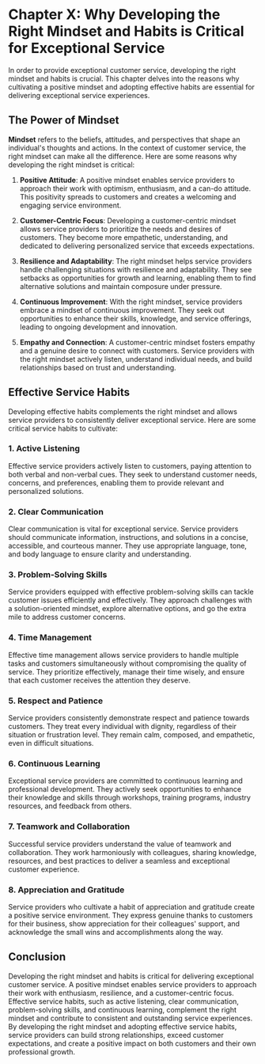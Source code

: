 Chapter X: Why Developing the Right Mindset and Habits is Critical for Exceptional Service
==========================================================================================

In order to provide exceptional customer service, developing the right mindset and habits is crucial. This chapter delves into the reasons why cultivating a positive mindset and adopting effective habits are essential for delivering exceptional service experiences.

**The Power of Mindset**
------------------------

**Mindset** refers to the beliefs, attitudes, and perspectives that shape an individual's thoughts and actions. In the context of customer service, the right mindset can make all the difference. Here are some reasons why developing the right mindset is critical:

1. **Positive Attitude**: A positive mindset enables service providers to approach their work with optimism, enthusiasm, and a can-do attitude. This positivity spreads to customers and creates a welcoming and engaging service environment.

2. **Customer-Centric Focus**: Developing a customer-centric mindset allows service providers to prioritize the needs and desires of customers. They become more empathetic, understanding, and dedicated to delivering personalized service that exceeds expectations.

3. **Resilience and Adaptability**: The right mindset helps service providers handle challenging situations with resilience and adaptability. They see setbacks as opportunities for growth and learning, enabling them to find alternative solutions and maintain composure under pressure.

4. **Continuous Improvement**: With the right mindset, service providers embrace a mindset of continuous improvement. They seek out opportunities to enhance their skills, knowledge, and service offerings, leading to ongoing development and innovation.

5. **Empathy and Connection**: A customer-centric mindset fosters empathy and a genuine desire to connect with customers. Service providers with the right mindset actively listen, understand individual needs, and build relationships based on trust and understanding.

**Effective Service Habits**
----------------------------

Developing effective habits complements the right mindset and allows service providers to consistently deliver exceptional service. Here are some critical service habits to cultivate:

### 1. **Active Listening**

Effective service providers actively listen to customers, paying attention to both verbal and non-verbal cues. They seek to understand customer needs, concerns, and preferences, enabling them to provide relevant and personalized solutions.

### 2. **Clear Communication**

Clear communication is vital for exceptional service. Service providers should communicate information, instructions, and solutions in a concise, accessible, and courteous manner. They use appropriate language, tone, and body language to ensure clarity and understanding.

### 3. **Problem-Solving Skills**

Service providers equipped with effective problem-solving skills can tackle customer issues efficiently and effectively. They approach challenges with a solution-oriented mindset, explore alternative options, and go the extra mile to address customer concerns.

### 4. **Time Management**

Effective time management allows service providers to handle multiple tasks and customers simultaneously without compromising the quality of service. They prioritize effectively, manage their time wisely, and ensure that each customer receives the attention they deserve.

### 5. **Respect and Patience**

Service providers consistently demonstrate respect and patience towards customers. They treat every individual with dignity, regardless of their situation or frustration level. They remain calm, composed, and empathetic, even in difficult situations.

### 6. **Continuous Learning**

Exceptional service providers are committed to continuous learning and professional development. They actively seek opportunities to enhance their knowledge and skills through workshops, training programs, industry resources, and feedback from others.

### 7. **Teamwork and Collaboration**

Successful service providers understand the value of teamwork and collaboration. They work harmoniously with colleagues, sharing knowledge, resources, and best practices to deliver a seamless and exceptional customer experience.

### 8. **Appreciation and Gratitude**

Service providers who cultivate a habit of appreciation and gratitude create a positive service environment. They express genuine thanks to customers for their business, show appreciation for their colleagues' support, and acknowledge the small wins and accomplishments along the way.

**Conclusion**
--------------

Developing the right mindset and habits is critical for delivering exceptional customer service. A positive mindset enables service providers to approach their work with enthusiasm, resilience, and a customer-centric focus. Effective service habits, such as active listening, clear communication, problem-solving skills, and continuous learning, complement the right mindset and contribute to consistent and outstanding service experiences. By developing the right mindset and adopting effective service habits, service providers can build strong relationships, exceed customer expectations, and create a positive impact on both customers and their own professional growth.
